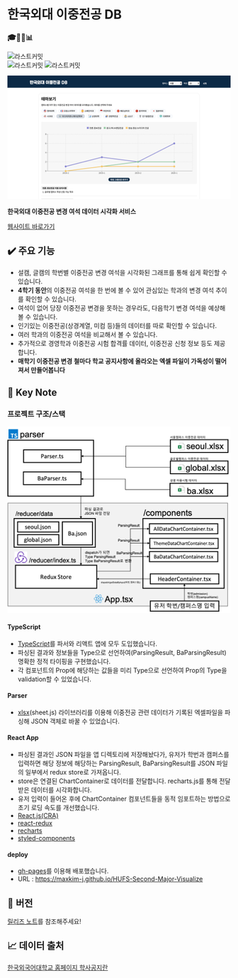 # 한국외대 이중전공 DB

### 🎓✌🏻📊

![라스트커밋](https://img.shields.io/badge/MadeFor-HUFS%20Students-%23002a48?style=for-the-badge&logo=TypeScript)  
![라스트커밋](https://img.shields.io/github/last-commit/MaxKim-J/HUFS-Second-Major-Visualize?style=flat-square) ![라스트커밋](https://img.shields.io/github/v/release/MaxKim-J/HUFS-Second-Major-Visualize?style=flat-square)

![dd](./appImage.png)

**한국외대 이중전공 변경 여석 데이터 시각화 서비스**  

[웹사이트 바로가기 ](https://maxkim-j.github.io/HUFS-Second-Major-Visualize/)

## ✔️ 주요 기능

- 설캠, 글캠의 학번별 이중전공 변경 여석을 시각화된 그래프를 통해 쉽게 확인할 수 있습니다.
- **4학기 동안**의 이중전공 여석을 한 번에 볼 수 있어 관심있는 학과의 변경 여석 추이를 확인할 수 있습니다.
- 여석이 없어 당장 이중전공 변경을 못하는 경우라도, 다음학기 변경 여석을 예상해볼 수 있습니다.
- 인기있는 이중전공(상경계열, 미컴 등)들의 데이터를 따로 확인할 수 있습니다.
- 여러 학과의 이중전공 여석을 비교해서 볼 수 있습니다.
- 추가적으로 경영학과 이중전공 시험 합격률 데이터, 이중전공 신청 정보 등도 제공합니다.
- **매학기 이중전공 변경 철마다 학교 공지사항에 올라오는 엑셀 파일이 가독성이 떨어져서 만들어봅니다**

## 📖 Key Note

### 프로젝트 구조/스택

![구조](structure2.png)


#### TypeScript

- [TypeScript](https://github.com/microsoft/TypeScript)를 파서와 리액트 앱에 모두 도입했습니다.
- 파싱된 결과와 정보들을 Type으로 선언하여(ParsingResult, BaParsingResult) 명확한 정적 타이핑을 구현했습니다.
- 각 컴포넌트의 Prop에 해당하는 값들을 미리 Type으로 선언하여 Prop의 Type을 validation할 수 있었습니다. 

#### Parser

- [xlsx](https://github.com/SheetJS/sheetjs)(sheet.js) 라이브러리를 이용해 이중전공 관련 데이터가 기록된 엑셀파일을 파싱해 JSON 객체로 바꿀 수 있었습니다. 

#### React App

- 파싱된 결과인 JSON 파일을 앱 디렉토리에 저장해놨다가, 유저가 학번과 캠퍼스를 입력하면 해당 정보에 해당하는 ParsingResult, BaParsingResult를 JSON 파일의 일부에서 redux store로 가져옵니다.
- store은 연결된 ChartContainer로 데이터를 전달합니다. recharts.js를 통해 전달받은 데이터를 시각화합니다.
- 유저 입력이 들어온 후에 ChartContainer 컴포넌트들을 동적 임포트하는 방법으로 초기 로딩 속도를 개선했습니다. 
- [React.js(CRA)](https://github.com/facebook/react)
- [react-redux](https://github.com/reduxjs/react-redux)
- [recharts](https://github.com/recharts/recharts)
- [styled-components](https://github.com/styled-components/styled-components)

#### deploy

- [gh-pages](https://github.com/tschaub/gh-pages)를 이용해 배포했습니다.
- URL : https://maxkim-j.github.io/HUFS-Second-Major-Visualize


## 📌 버전

[릴리즈 노트](https://github.com/MaxKim-J/HUFS-Second-Major-Visualize/releases)를 참조해주세요!

## 📈 데이터 출처

[한국외국어대학교 홈페이지 학사공지란](http://hufs.ac.kr/)
